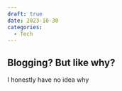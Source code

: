 ```yaml
---
draft: true 
date: 2023-10-30 
categories:
  - Tech
---
```


<h2>Blogging? But like why?</h2>
I honestly have no idea why